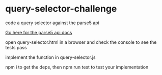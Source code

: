 # query-selector-challenge
code a query selector against the parse5 api

[Go here for the parse5 api docs](https://github.com/inikulin/parse5/blob/master/packages/parse5/docs/tree-adapter/default/interface-list.md)

open query-selector.html in a browser and check the console to see the tests pass

implement the function in query-selector.js

npm i to get the deps, then npm run test to test your implementation
